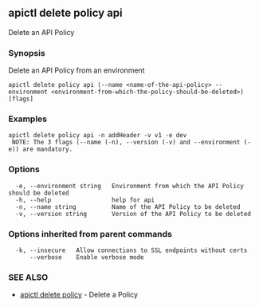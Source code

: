 ## apictl delete policy api

Delete an API Policy

### Synopsis

Delete an API Policy from an environment

```
apictl delete policy api (--name <name-of-the-api-policy> --environment <environment-from-which-the-policy-should-be-deleted>) [flags]
```

### Examples

```
apictl delete policy api -n addHeader -v v1 -e dev
 NOTE: The 3 flags (--name (-n), --version (-v) and --environment (-e)) are mandatory.
```

### Options

```
  -e, --environment string   Environment from which the API Policy should be deleted
  -h, --help                 help for api
  -n, --name string          Name of the API Policy to be deleted
  -v, --version string       Version of the API Policy to be deleted
```

### Options inherited from parent commands

```
  -k, --insecure   Allow connections to SSL endpoints without certs
      --verbose    Enable verbose mode
```

### SEE ALSO

* [apictl delete policy](apictl_delete_policy.md)	 - Delete a Policy

